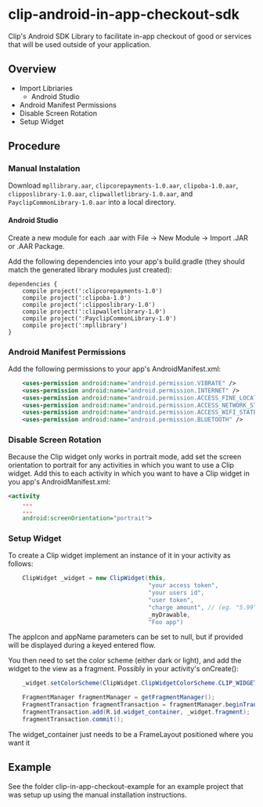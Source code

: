 clip-android-in-app-checkout-sdk
================================

Clip's Android SDK Library to facilitate in-app checkout of good or services that will be used outside of your application. 

## Overview

* Import Libriaries
  * Android Studio
* Android Manifest Permissions
* Disable Screen Rotation
* Setup Widget

## Procedure

### Manual Instalation

Download `mpllibrary.aar`, `clipcorepayments-1.0.aar`, `clipoba-1.0.aar`, `clipposlibrary-1.0.aar`, `clipwalletlibrary-1.0.aar`, and `PayclipCommonLibrary-1.0.aar` into a local directory.

#### Android Studio

Create a new module for each .aar with File -> New Module -> Import .JAR or .AAR Package.

Add the following dependencies into your app's build.gradle (they should match the generated library modules just created):

```
dependencies {
    compile project(':clipcorepayments-1.0')
    compile project(':clipoba-1.0')
    compile project(':clipposlibrary-1.0')
    compile project(':clipwalletlibrary-1.0')
    compile project(':PayclipCommonLibrary-1.0')
    compile project(':mpllibrary')
}
```
### Android Manifest Permissions

Add the following permissions to your app's AndroidManifest.xml:

```xml
    <uses-permission android:name="android.permission.VIBRATE" />
    <uses-permission android:name="android.permission.INTERNET" />
    <uses-permission android:name="android.permission.ACCESS_FINE_LOCATION" />
    <uses-permission android:name="android.permission.ACCESS_NETWORK_STATE" />
    <uses-permission android:name="android.permission.ACCESS_WIFI_STATE" />
    <uses-permission android:name="android.permission.BLUETOOTH" />
```

### Disable Screen Rotation

Because the Clip widget only works in portrait mode, add set the screen orientation to portrait for any activities in which you want to use a Clip widget. Add this to each activity in which you want to have a Clip widget in you app's AndroidManifest.xml:

```xml
<activity
    ...
    ...
    android:screenOrientation="portrait">
```

### Setup Widget

To create a Clip widget implement an instance of it in your activity as follows:  

```java
    ClipWidget _widget = new ClipWidget(this, 
                                        "your access token",
                                        "your users id",
                                        "user token",
                                        "charge amount", // (eg. "5.99")
                                        _myDrawable,
                                        "Foo app")
```
The appIcon and appName parameters can be set to null, but if provided will be displayed during a keyed entered flow. 

You then need to set the color scheme (either dark or light), and add the widget to the view as a fragment. Possibly in your activity's onCreate():
```java
    _widget.setColorScheme(ClipWidget.ClipWidgetColorScheme.CLIP_WIDGET_COLOR_SCHEME_DARK);

    FragmentManager fragmentManager = getFragmentManager();
    FragmentTransaction fragmentTransaction = fragmentManager.beginTransaction();
    fragmentTransaction.add(R.id.widget_container, _widget.fragment);
    fragmentTransaction.commit();
```
The widget_container just needs to be a FrameLayout positioned where you want it

## Example

See the folder clip-in-app-checkout-example for an example project that was setup up using the manual installation instructions.  
